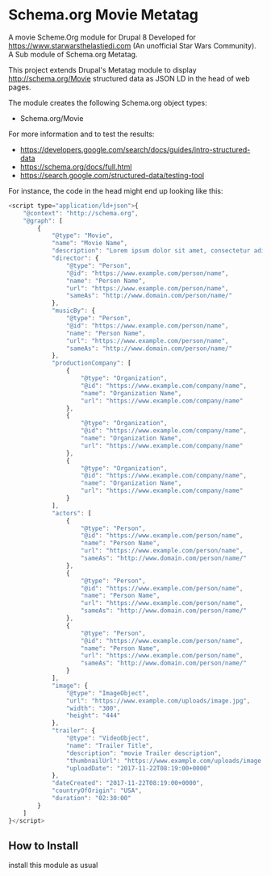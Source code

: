 # Schema.org Movie Metatag
A movie Scheme.Org module for Drupal 8 Developed for https://www.starwarsthelastjedi.com (An unofficial Star Wars Community). A Sub module of Schema.org Metatag.

This project extends Drupal's Metatag module to display http://schema.org/Movie structured data as JSON LD in the head of web pages.

The module creates the following Schema.org object types:
* Schema.org/Movie

For more information and to test the results:
- https://developers.google.com/search/docs/guides/intro-structured-data
- https://schema.org/docs/full.html
- https://search.google.com/structured-data/testing-tool

For instance, the code in the head might end up looking like this:

```js
<script type="application/ld+json">{
    "@context": "http://schema.org",
    "@graph": [
        {
            "@type": "Movie",
            "name": "Movie Name",
            "description": "Lorem ipsum dolor sit amet, consectetur adipiscing elit, sed do eiusmod tempor incididunt ut labore et dolore magna aliqua. Ut enim ad minim veniam, quis nostrud exercitation",
            "director": {
                "@type": "Person",
                "@id": "https://www.example.com/person/name",
                "name": "Person Name",
                "url": "https://www.example.com/person/name",
                "sameAs": "http://www.domain.com/person/name/"
            },
            "musicBy": {
                "@type": "Person",
                "@id": "https://www.example.com/person/name",
                "name": "Person Name",
                "url": "https://www.example.com/person/name",
                "sameAs": "http://www.domain.com/person/name/"
            },
            "productionCompany": [
                {
                    "@type": "Organization",
                    "@id": "https://www.example.com/company/name",
                    "name": "Organization Name",
                    "url": "https://www.example.com/company/name"
                },
                {
                    "@type": "Organization",
                    "@id": "https://www.example.com/company/name",
                    "name": "Organization Name",
                    "url": "https://www.example.com/company/name"
                },
                {
                    "@type": "Organization",
                    "@id": "https://www.example.com/company/name",
                    "name": "Organization Name",
                    "url": "https://www.example.com/company/name"
                }
            ],
            "actors": [
                {
                    "@type": "Person",
                    "@id": "https://www.example.com/person/name",
                    "name": "Person Name",
                    "url": "https://www.example.com/person/name",
                    "sameAs": "http://www.domain.com/person/name/"
                },
                {
                    "@type": "Person",
                    "@id": "https://www.example.com/person/name",
                    "name": "Person Name",
                    "url": "https://www.example.com/person/name",
                    "sameAs": "http://www.domain.com/person/name/"
                },
                {
                    "@type": "Person",
                    "@id": "https://www.example.com/person/name",
                    "name": "Person Name",
                    "url": "https://www.example.com/person/name",
                    "sameAs": "http://www.domain.com/person/name/"
                }
            ],
            "image": {
                "@type": "ImageObject",
                "url": "https://www.example.com/uploads/image.jpg",
                "width": "300",
                "height": "444"
            },
            "trailer": {
                "@type": "VideoObject",
                "name": "Trailer Title",
                "description": "movie Trailer description",
                "thumbnailUrl": "https://www.example.com/uploads/image.jpg",
                "uploadDate": "2017-11-22T08:19:00+0000"
            },
            "dateCreated": "2017-11-22T08:19:00+0000",
            "countryOfOrigin": "USA",
            "duration": "02:30:00"
        }
    ]
}</script>
```

## How to Install

install this module as usual
